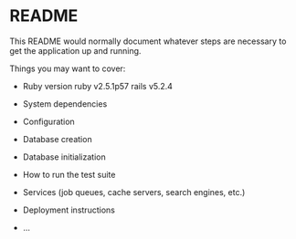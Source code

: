 # README

This README would normally document whatever steps are necessary to get the
application up and running.

Things you may want to cover:

* Ruby version
ruby v2.5.1p57
rails v5.2.4
* System dependencies

* Configuration

* Database creation

* Database initialization

* How to run the test suite

* Services (job queues, cache servers, search engines, etc.)

* Deployment instructions

* ...
